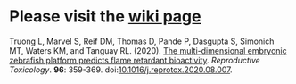 # Please visit the [wiki page](https://github.com/Tanguay-Lab/Manuscripts/wiki)
Truong L, Marvel S, Reif DM, Thomas D, Pande P, Dasgupta S, Simonich MT, Waters KM, and Tanguay RL. (2020). [The multi-dimensional embryonic zebrafish platform predicts flame retardant bioactivity](https://github.com/Tanguay-Lab/Manuscripts/wiki/Truong_2020_Reprod_Toxicol). *Reproductive Toxicology*. **96**: 359-369. doi:[10.1016/j.reprotox.2020.08.007](https://doi.org/10.1016/j.reprotox.2020.08.007).
